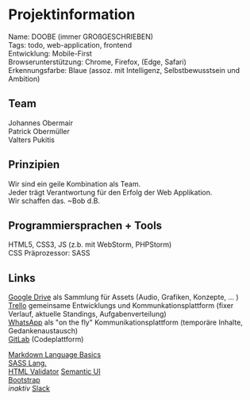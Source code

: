 # Projektinformation
Name: DOOBE (immer GROßGESCHRIEBEN)  
Tags: todo, web-application, frontend  
Entwicklung: Mobile-First  
Browserunterstützung: Chrome, Firefox, (Edge, Safari)  
Erkennungsfarbe: Blaue (assoz. mit Intelligenz, Selbstbewusstsein und Ambition)  

## Team
Johannes Obermair  
Patrick Obermüller  
Valters Pukitis  

## Prinzipien
Wir sind ein geile Kombination als Team.  
Jeder trägt Verantwortung für den Erfolg der Web Applikation.  
Wir schaffen das. ~Bob d.B.  

## Programmiersprachen + Tools
HTML5, CSS3, JS (z.b. mit WebStorm, PHPStorm)  
CSS Präprozessor: SASS  

## Links
[Google Drive](https://drive.google.com/drive/folders/0BwLNptSY0yJ8T0xpcWt4TUFURkk) als Sammlung für Assets (Audio, Grafiken, Konzepte, ... )  
[Trello](https://trello.com/doobe) gemeinsame Entwicklungs und Kommunkationsplattform (fixer Verlauf, aktuelle Standings, Aufgabenverteilung)  
[WhatsApp](https://web.whatsapp.com/) als "on the fly" Kommunikationsplattform (temporäre Inhalte, Gedankenaustausch)  
[GitLab](https://git.mediacube.at/MMP2a_obermair_obermueller_valters/DOOBE) (Codeplattform)  

[Markdown Language Basics](https://help.twitch.tv/customer/portal/articles/839490-markdown-basics)  
[SASS Lang.](http://sass-lang.com/documentation/file.SASS_REFERENCE.html)  
[HTML Validator](https://validator.w3.org/)
[Semantic UI](http://semantic-ui.com/)  
[Bootstrap](http://getbootstrap.com/)  
*inaktiv* [Slack](https://vajopa.slack.com/messages/general/)  